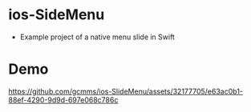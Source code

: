# ios-SideMenu
-  Example project of a native menu slide in Swift

# Demo

https://github.com/gcmms/ios-SlideMenu/assets/32177705/e63ac0b1-88ef-4290-9d9d-697e068c786c

